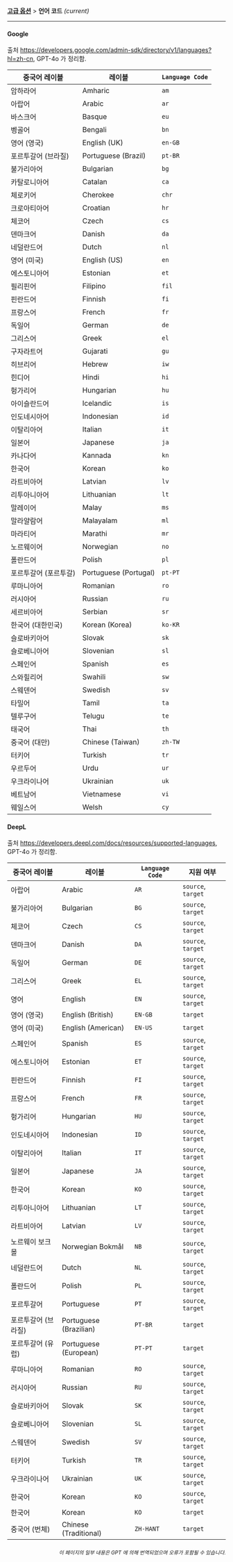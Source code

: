 [**고급 옵션**](./introduction.md) > **언어 코드** _(current)_

---

#### Google

출처 <https://developers.google.com/admin-sdk/directory/v1/languages?hl=zh-cn>, GPT-4o 가 정리함.

| 중국어 레이블 | 레이블 | `Language Code` |
| --- | --- | --- |
| 암하라어 | Amharic | `am` |
| 아랍어 | Arabic | `ar` |
| 바스크어 | Basque | `eu` |
| 벵골어 | Bengali | `bn` |
| 영어 (영국) | English (UK) | `en-GB` |
| 포르투갈어 (브라질) | Portuguese (Brazil) | `pt-BR` |
| 불가리아어 | Bulgarian | `bg` |
| 카탈로니아어 | Catalan | `ca` |
| 체로키어 | Cherokee | `chr` |
| 크로아티아어 | Croatian | `hr` |
| 체코어 | Czech | `cs` |
| 덴마크어 | Danish | `da` |
| 네덜란드어 | Dutch | `nl` |
| 영어 (미국) | English (US) | `en` |
| 에스토니아어 | Estonian | `et` |
| 필리핀어 | Filipino | `fil` |
| 핀란드어 | Finnish | `fi` |
| 프랑스어 | French | `fr` |
| 독일어 | German | `de` |
| 그리스어 | Greek | `el` |
| 구자라트어 | Gujarati | `gu` |
| 히브리어 | Hebrew | `iw` |
| 힌디어 | Hindi | `hi` |
| 헝가리어 | Hungarian | `hu` |
| 아이슬란드어 | Icelandic | `is` |
| 인도네시아어 | Indonesian | `id` |
| 이탈리아어 | Italian | `it` |
| 일본어 | Japanese | `ja` |
| 카나다어 | Kannada | `kn` |
| 한국어 | Korean | `ko` |
| 라트비아어 | Latvian | `lv` |
| 리투아니아어 | Lithuanian | `lt` |
| 말레이어 | Malay | `ms` |
| 말라얄람어 | Malayalam | `ml` |
| 마라티어 | Marathi | `mr` |
| 노르웨이어 | Norwegian | `no` |
| 폴란드어 | Polish | `pl` |
| 포르투갈어 (포르투갈) | Portuguese (Portugal) | `pt-PT` |
| 루마니아어 | Romanian | `ro` |
| 러시아어 | Russian | `ru` |
| 세르비아어 | Serbian | `sr` |
| 한국어 (대한민국) | Korean (Korea) | `ko-KR` |
| 슬로바키아어 | Slovak | `sk` |
| 슬로베니아어 | Slovenian | `sl` |
| 스페인어 | Spanish | `es` |
| 스와힐리어 | Swahili | `sw` |
| 스웨덴어 | Swedish | `sv` |
| 타밀어 | Tamil | `ta` |
| 텔루구어 | Telugu | `te` |
| 태국어 | Thai | `th` |
| 중국어 (대만) | Chinese (Taiwan) | `zh-TW` |
| 터키어 | Turkish | `tr` |
| 우르두어 | Urdu | `ur` |
| 우크라이나어 | Ukrainian | `uk` |
| 베트남어 | Vietnamese | `vi` |
| 웨일스어 | Welsh | `cy` |


#### DeepL
출처 <https://developers.deepl.com/docs/resources/supported-languages>, GPT-4o 가 정리함.

| 중국어 레이블 | 레이블 | `Language Code` | 지원 여부 |
| --- | --- | --- | --- |
| 아랍어 | Arabic | `AR` | `source`, `target` |
| 불가리아어 | Bulgarian | `BG` | `source`, `target` |
| 체코어 | Czech | `CS` | `source`, `target` |
| 덴마크어 | Danish | `DA` | `source`, `target` |
| 독일어 | German | `DE` | `source`, `target` |
| 그리스어 | Greek | `EL` | `source`, `target` |
| 영어 | English | `EN` | `source`, `target` |
| 영어 (영국) | English (British) | `EN-GB` | `target` |
| 영어 (미국) | English (American) | `EN-US` | `target` |
| 스페인어 | Spanish | `ES` | `source`, `target` |
| 에스토니아어 | Estonian | `ET` | `source`, `target` |
| 핀란드어 | Finnish | `FI` | `source`, `target` |
| 프랑스어 | French | `FR` | `source`, `target` |
| 헝가리어 | Hungarian | `HU` | `source`, `target` |
| 인도네시아어 | Indonesian | `ID` | `source`, `target` |
| 이탈리아어 | Italian | `IT` | `source`, `target` |
| 일본어 | Japanese | `JA` | `source`, `target` |
| 한국어 | Korean | `KO` | `source`, `target` |
| 리투아니아어 | Lithuanian | `LT` | `source`, `target` |
| 라트비아어 | Latvian | `LV` | `source`, `target` |
| 노르웨이 보크몰 | Norwegian Bokmål | `NB` | `source`, `target` |
| 네덜란드어 | Dutch | `NL` | `source`, `target` |
| 폴란드어 | Polish | `PL` | `source`, `target` |
| 포르투갈어 | Portuguese | `PT` | `source`, `target` |
| 포르투갈어 (브라질) | Portuguese (Brazilian) | `PT-BR` | `target` |
| 포르투갈어 (유럽) | Portuguese (European) | `PT-PT` | `target` |
| 루마니아어 | Romanian | `RO` | `source`, `target` |
| 러시아어 | Russian | `RU` | `source`, `target` |
| 슬로바키아어 | Slovak | `SK` | `source`, `target` |
| 슬로베니아어 | Slovenian | `SL` | `source`, `target` |
| 스웨덴어 | Swedish | `SV` | `source`, `target` |
| 터키어 | Turkish | `TR` | `source`, `target` |
| 우크라이나어 | Ukrainian | `UK` | `source`, `target` |
| 한국어 | Korean | `KO` | `source`, `target` |
| 한국어 | Korean | `KO` | `target` |
| 중국어 (번체) | Chinese (Traditional) | `ZH-HANT` | `target` |

<div align="right"> 
<h6><small>이 페이지의 일부 내용은 GPT 에 의해 번역되었으며 오류가 포함될 수 있습니다.</small></h6>